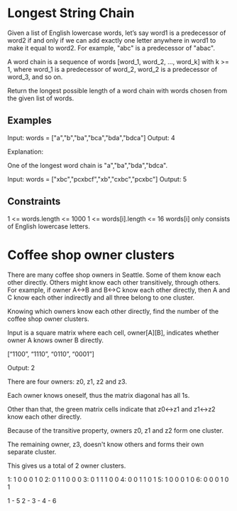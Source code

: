 Longest String Chain
====================


Given a list of English lowercase words, let’s say word1 is a predecessor of word2 if and only if we can add exactly one letter anywhere in word1 to make it equal to word2. For example, "abc" is a predecessor of "abac".

A word chain is a sequence of words [word_1, word_2, ..., word_k] with k >= 1, where word_1 is a predecessor of word_2, word_2 is a predecessor of word_3, and so on.

Return the longest possible length of a word chain with words chosen from the given list of words.

Examples
--------

Input: words = ["a","b","ba","bca","bda","bdca"]
Output: 4

Explanation:

One of the longest word chain is "a","ba","bda","bdca".

Input: words = ["xbc","pcxbcf","xb","cxbc","pcxbc"]
Output: 5

Constraints
-----------

1 <= words.length <= 1000
1 <= words[i].length <= 16
words[i] only consists of English lowercase letters.



Coffee shop owner clusters
==========================

There are many coffee shop owners in Seattle. Some of them know each other directly. Others might know each other transitively, through others. For example, if owner A<->B and B<->C know each other directly, then A and C know each other indirectly and all three belong to one cluster.

Knowing which owners know each other directly, find the number of the coffee shop owner clusters.

Input is a square matrix where each cell, owner[A][B], indicates whether owner A knows owner B directly.

[“1100”,
 “1110”,
 “0110”,
 “0001”]

Output: 2

There are four owners: z0, z1, z2 and z3.

Each owner knows oneself, thus the matrix diagonal has all 1s.

Other than that, the green matrix cells indicate that z0<->z1 and z1<->z2 know each other directly.

Because of the transitive property, owners z0, z1 and z2 form one cluster.

The remaining owner, z3, doesn't know others and forms their own separate cluster.

This gives us a total of 2 owner clusters.


1: 1 0 0 0 1 0
2: 0 1 1 0 0 0
3: 0 1 1 1 0 0
4: 0 0 1 1 0 1
5: 1 0 0 0 1 0
6: 0 0 0 1 0 1

1 - 5
2 - 3 - 4 - 6
